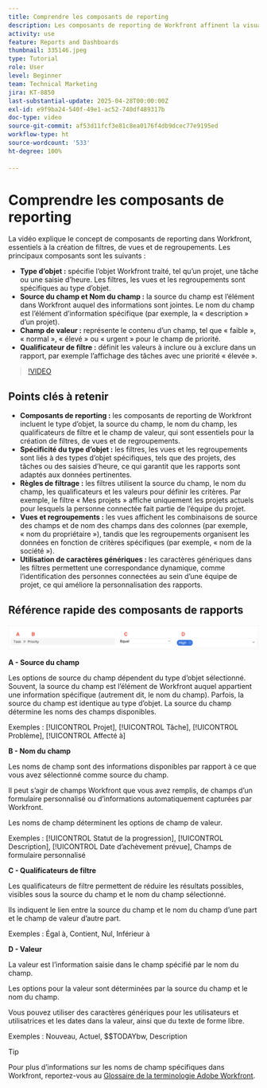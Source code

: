 ```yaml
---
title: Comprendre les composants de reporting
description: Les composants de reporting de Workfront affinent la visualisation des données avec des filtres basés sur des objets, des vues dynamiques, des regroupements structurés et une fonctionnalité de caractères génériques pour des informations personnalisées.
activity: use
feature: Reports and Dashboards
thumbnail: 335146.jpeg
type: Tutorial
role: User
level: Beginner
team: Technical Marketing
jira: KT-8850
last-substantial-update: 2025-04-28T00:00:00Z
exl-id: e9f9ba24-540f-49e1-ac52-740df489317b
doc-type: video
source-git-commit: af53d11fcf3e81c8ea0176f4db9dcec77e9195ed
workflow-type: ht
source-wordcount: '533'
ht-degree: 100%

---
```


# Comprendre les composants de reporting

La vidéo explique le concept de composants de reporting dans Workfront, essentiels à la création de filtres, de vues et de regroupements. Les principaux composants sont les suivants :

* **Type d’objet :** spécifie l’objet Workfront traité, tel qu’un projet, une tâche ou une saisie d’heure. Les filtres, les vues et les regroupements sont spécifiques au type d’objet.
* **Source du champ et Nom du champ :** la source du champ est l’élément dans Workfront auquel des informations sont jointes. Le nom du champ est l’élément d’information spécifique (par exemple, la « description » d’un projet).
* **Champ de valeur :** représente le contenu d’un champ, tel que « faible », « normal », « élevé » ou « urgent » pour le champ de priorité.
* **Qualificateur de filtre :** définit les valeurs à inclure ou à exclure dans un rapport, par exemple l’affichage des tâches avec une priorité « élevée ».


>[!VIDEO](https://video.tv.adobe.com/v/335146/?quality=12&learn=on)

## Points clés à retenir

* **Composants de reporting :** les composants de reporting de Workfront incluent le type d’objet, la source du champ, le nom du champ, les qualificateurs de filtre et le champ de valeur, qui sont essentiels pour la création de filtres, de vues et de regroupements.
* **Spécificité du type d’objet :** les filtres, les vues et les regroupements sont liés à des types d’objet spécifiques, tels que des projets, des tâches ou des saisies d’heure, ce qui garantit que les rapports sont adaptés aux données pertinentes.
* **Règles de filtrage :** les filtres utilisent la source du champ, le nom du champ, les qualificateurs et les valeurs pour définir les critères. Par exemple, le filtre « Mes projets » affiche uniquement les projets actuels pour lesquels la personne connectée fait partie de l’équipe du projet.
* **Vues et regroupements :** les vues affichent les combinaisons de source des champs et de nom des champs dans des colonnes (par exemple, « nom du propriétaire »), tandis que les regroupements organisent les données en fonction de critères spécifiques (par exemple, « nom de la société »).
* **Utilisation de caractères génériques :** les caractères génériques dans les filtres permettent une correspondance dynamique, comme l’identification des personnes connectées au sein d’une équipe de projet, ce qui améliore la personnalisation des rapports.

## Référence rapide des composants de rapports

![Image de l’écran de création d’un filtre](assets/reporting-components-1.png)

**A - Source du champ**

Les options de source du champ dépendent du type d’objet sélectionné. Souvent, la source du champ est l’élément de Workfront auquel appartient une information spécifique (autrement dit, le nom du champ). Parfois, la source du champ est identique au type d’objet.
La source du champ détermine les noms des champs disponibles.

Exemples : [!UICONTROL Projet], [!UICONTROL Tâche], [!UICONTROL Problème], [!UICONTROL Affecté à]

**B - Nom du champ**

Les noms de champ sont des informations disponibles par rapport à ce que vous avez sélectionné comme source du champ.

Il peut s’agir de champs Workfront que vous avez remplis, de champs d’un formulaire personnalisé ou d’informations automatiquement capturées par Workfront.

Les noms de champ déterminent les options de champ de valeur.

Exemples : [!UICONTROL Statut de la progression], [!UICONTROL Description], [!UICONTROL Date d’achèvement prévue], Champs de formulaire personnalisé

**C - Qualificateurs de filtre**

Les qualificateurs de filtre permettent de réduire les résultats possibles, visibles sous la source du champ et le nom du champ sélectionné.

Ils indiquent le lien entre la source du champ et le nom du champ d’une part et le champ de valeur d’autre part.

Exemples : Égal à, Contient, Nul, Inférieur à

**D - Valeur**

La valeur est l’information saisie dans le champ spécifié par le nom du champ.

Les options pour la valeur sont déterminées par la source du champ et le nom du champ.

Vous pouvez utiliser des caractères génériques pour les utilisateurs et utilisatrices et les dates dans la valeur, ainsi que du texte de forme libre.

Exemples : Nouveau, Actuel, $$TODAYbw, Description

>[!TIP]
>
>Pour plus d’informations sur les noms de champ spécifiques dans Workfront, reportez-vous au [Glossaire de la terminologie Adobe Workfront](https://experienceleague.adobe.com/docs/workfront/using/basics/workfront-terminology-glossary.html?lang=fr).

